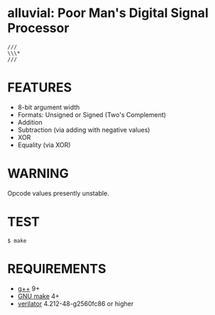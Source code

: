 # alluvial: Poor Man's Digital Signal Processor

```text
///
\\\*
///
```

# FEATURES

* 8-bit argument width
* Formats: Unsigned or Signed (Two's Complement)
* Addition
* Subtraction (via adding with negative values)
* XOR
* Equality (via XOR)

# WARNING

Opcode values presently unstable.

# TEST

```console
$ make
```

# REQUIREMENTS

* [g++](https://gcc.gnu.org/) 9+
* [GNU make](https://www.gnu.org/software/make/) 4+
* [verilator](https://www.veripool.org/verilator/) 4.212-48-g2560fc86 or higher
